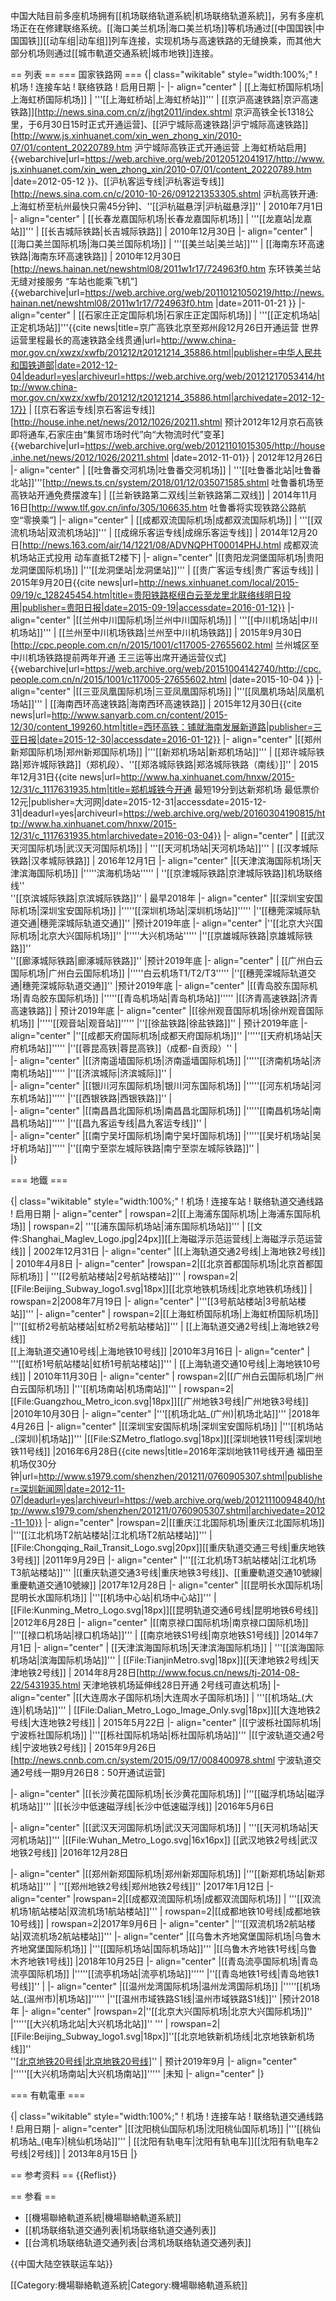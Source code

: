 中国大陆目前多座机场拥有[[机场联络轨道系統|机场联络轨道系統]]，另有多座机场正在在修建联络系统。[[海口美兰机场|海口美兰机场]]等机场通过[[中国国铁|中国国铁]][[动车组|动车组]]列车连接，实现机场与高速铁路的无缝换乘，而其他大部分机场则通过[[城市軌道交通系統|城市地铁]]连接。

== 列表 ==
=== 国家铁路网 ===
{| class="wikitable"  style="width:100%;"
! 机场
! 连接车站
! 联络铁路
! 启用日期
|-
|- align="center"
| [[上海虹桥国际机场|上海虹桥国际机场]]
| '''[[上海虹桥站|上海虹桥站]]'''
|  [[京沪高速铁路|京沪高速铁路]]<ref>[http://news.sina.com.cn/z/jhgt2011/index.shtml 京沪高铁全长1318公里，于6月30日15时正式开通运营]</ref>、[[沪宁城际高速铁路|沪宁城际高速铁路]]<ref name=huning>[http://www.js.xinhuanet.com/xin_wen_zhong_xin/2010-07/01/content_20220789.htm 沪宁城际高铁正式开通运营 上海虹桥站启用] {{webarchive|url=https://web.archive.org/web/20120512041917/http://www.js.xinhuanet.com/xin_wen_zhong_xin/2010-07/01/content_20220789.htm |date=2012-05-12 }}</ref>、[[沪杭客运专线|沪杭客运专线]]<ref>[http://news.sina.com.cn/c/2010-10-26/091221353305.shtml 沪杭高铁开通:上海虹桥至杭州最快只需45分钟]</ref>、''[[沪杭磁悬浮|沪杭磁悬浮]]''
|  2010年7月1日<ref name=huning/>
|- align="center"
| [[长春龙嘉国际机场|长春龙嘉国际机场]]
| '''[[龙嘉站|龙嘉站]]'''
|  [[长吉城际铁路|长吉城际铁路]]
|  2010年12月30日
|- align="center"
| [[海口美兰国际机场|海口美兰国际机场]]
| '''[[美兰站|美兰站]]'''
|  [[海南东环高速铁路|海南东环高速铁路]]
|  2010年12月30日<ref>[http://news.hainan.net/newshtml08/2011w1r17/724963f0.htm 东环铁美兰站无缝对接服务 “车站也能乘飞机”] {{webarchive|url=https://web.archive.org/web/20110121050219/http://news.hainan.net/newshtml08/2011w1r17/724963f0.htm |date=2011-01-21 }}</ref>
|- align="center"
| [[石家庄正定国际机场|石家庄正定国际机场]]
| '''[[正定机场站|正定机场站]]'''<ref>{{cite news|title=京广高铁北京至郑州段12月26日开通运营 世界运营里程最长的高速铁路全线贯通|url=http://www.china-mor.gov.cn/xwzx/xwfb/201212/t20121214_35886.html|publisher=中华人民共和国铁道部|date=2012-12-04|deadurl=yes|archiveurl=https://web.archive.org/web/20121217053414/http://www.china-mor.gov.cn/xwzx/xwfb/201212/t20121214_35886.html|archivedate=2012-12-17}}</ref>
|  [[京石客运专线|京石客运专线]]<ref>[http://house.inhe.net/news/2012/1026/20211.shtml 预计2012年12月京石高铁即将通车,石家庄由“集贸市场时代”向“大物流时代”变革] {{webarchive|url=https://web.archive.org/web/20121101015305/http://house.inhe.net/news/2012/1026/20211.shtml |date=2012-11-01}}</ref>
|  2012年12月26日
|- align="center"
| [[吐鲁番交河机场|吐鲁番交河机场]]
| '''[[吐鲁番北站|吐鲁番北站]]'''<ref>[http://news.ts.cn/system/2018/01/12/035071585.shtml 吐鲁番机场至高铁站开通免费摆渡车]</ref>
| [[兰新铁路第二双线|兰新铁路第二双线]]
|  2014年11月16日<ref>[http://www.tlf.gov.cn/info/305/106635.htm 吐鲁番将实现铁路公路航空“零换乘”]</ref>
|- align="center"
| [[成都双流国际机场|成都双流国际机场]]
| '''[[双流机场站|双流机场站]]'''
| [[成绵乐客运专线|成绵乐客运专线]]
|  2014年12月20日<ref>[http://news.163.com/air/14/1221/08/ADVNQPHT00014PHJ.html 成都双流机场站正式投用 动车直抵T2楼下]</ref>
|- align="center"
|[[贵阳龙洞堡国际机场|贵阳龙洞堡国际机场]]
|'''[[龙洞堡站|龙洞堡站]]'''
|  [[贵广客运专线|贵广客运专线]]
| 2015年9月20日<ref>{{cite news|url=http://news.xinhuanet.com/local/2015-09/19/c_128245454.htm|title=贵阳铁路枢纽白云至龙里北联络线明日投用|publisher=贵阳日报|date=2015-09-19|accessdate=2016-01-12}}</ref>
|- align="center"
|[[兰州中川国际机场|兰州中川国际机场]]
| '''[[中川机场站|中川机场站]]'''
|  [[兰州至中川机场铁路|兰州至中川机场铁路]]
| 2015年9月30日<ref>[http://cpc.people.com.cn/n/2015/1001/c117005-27655602.html 兰州城区至中川机场铁路提前两年开通 王三运等出席开通运营仪式] {{webarchive|url=https://web.archive.org/web/20151004142740/http://cpc.people.com.cn/n/2015/1001/c117005-27655602.html |date=2015-10-04 }}</ref>
|- align="center"
|[[三亚凤凰国际机场|三亚凤凰国际机场]]
|'''[[凤凰机场站|凤凰机场站]]'''
|  [[海南西环高速铁路|海南西环高速铁路]]
| 2015年12月30日<ref>{{cite news|url=http://www.sanyarb.com.cn/content/2015-12/30/content_199260.htm|title=西环高铁：铺就海南发展新道路|publisher=三亚日报|date=2015-12-30|accessdate=2016-01-12}}</ref>
|- align="center"
|[[郑州新郑国际机场|郑州新郑国际机场]]
|'''[[新郑机场站|新郑机场站]]'''
|  [[郑许城际铁路|郑许城际铁路]]（郑机段）、''[[郑洛城际铁路|郑洛城际铁路（南线）]]''
| 2015年12月31日<ref>{{cite news|url=http://www.ha.xinhuanet.com/hnxw/2015-12/31/c_1117631935.htm|title=郑机城铁今开通 最短19分到达新郑机场 最低票价12元|publisher=大河网|date=2015-12-31|accessdate=2015-12-31|deadurl=yes|archiveurl=https://web.archive.org/web/20160304190815/http://www.ha.xinhuanet.com/hnxw/2015-12/31/c_1117631935.htm|archivedate=2016-03-04}}</ref>
|- align="center"
| [[武汉天河国际机场|武汉天河国际机场]]
| '''[[天河机场站|天河机场站]]'''
|  [[汉孝城际铁路|汉孝城际铁路]]
| 2016年12月1日
|- align="center"
|[[天津滨海国际机场|天津滨海国际机场]]
|'''''滨海机场站'''''
|  ''[[京津城际铁路|京津城际铁路]]机场联络线''<br />''[[京滨城际铁路|京滨城际铁路]]''
| 最早2018年
|- align="center"
|[[深圳宝安国际机场|深圳宝安国际机场]]
|'''''[[深圳机场站|深圳机场站]]'''''
|''[[穗莞深城际轨道交通|穗莞深城际轨道交通]]''
|预计2019年底
|- align="center"
|''[[北京大兴国际机场|北京大兴国际机场]]''
|'''''大兴机场站'''''
|''[[京雄城际铁路|京雄城际铁路]]''<br />''[[廊涿城际铁路|廊涿城际铁路]]''
|预计2019年底
|- align="center"
| [[广州白云国际机场|广州白云国际机场]]
|'''''白云机场T1/T2/T3'''''
|''[[穗莞深城际轨道交通|穗莞深城际轨道交通]]''
|预计2019年底
|- align="center"
|[[青岛胶东国际机场|青岛胶东国际机场]]
|'''''[[青岛机场站|青岛机场站]]'''''
|[[济青高速铁路|济青高速铁路]]
|  预计2019年底
|- align="center"
|[[徐州观音国际机场|徐州观音国际机场]]
|'''''[[观音站|观音站]]'''''
|''[[徐盐铁路|徐盐铁路]]''
|  预计2019年底
|- align="center"
|''[[成都天府国际机场|成都天府国际机场]]''
|'''''[[天府机场站|天府机场站]]'''''
|''[[蓉昆高铁|蓉昆高铁]]（成都-自贡段）''
|  
|- align="center"
|[[济南遥墙国际机场|济南遥墙国际机场]]
|'''''[[济南机场站|济南机场站]]'''''
|''[[济滨城际|济滨城际]]''
|  
|- align="center"
|[[银川河东国际机场|银川河东国际机场]]
|'''''[[河东机场站|河东机场站]]'''''
|''[[西银铁路|西银铁路]]''
|  
|- align="center"
|[[南昌昌北国际机场|南昌昌北国际机场]]
|'''''[[南昌机场站|南昌机场站]]'''''
|''[[昌九客运专线|昌九客运专线]]''
|  
|- align="center"
|[[南宁吴圩国际机场|南宁吴圩国际机场]]
|'''''[[吴圩机场站|吴圩机场站]]'''''
|''[[南宁至崇左城际铁路|南宁至崇左城际铁路]]''
|  
|}

=== 地鐵 ===

{| class="wikitable"  style="width:100%;"
! 机场
! 连接车站
! 联络轨道交通线路
! 启用日期
|- align="center"
| rowspan=2|[[上海浦东国际机场|上海浦东国际机场]]
|  rowspan=2| '''[[浦东国际机场站|浦东国际机场站]]'''
|  [[文件:Shanghai_Maglev_Logo.jpg|24px]][[上海磁浮示范运营线|上海磁浮示范运营线]]
|  2002年12月31日
|- align="center"
|<!-- 注释出：[[File:Shanghai_Metro_logo.svg|18px]] -->[[上海轨道交通2号线|上海地铁2号线]]
| 2010年4月8日
|- align="center"
|rowspan=2|[[北京首都国际机场|北京首都国际机场]]
| '''[[2号航站楼站|2号航站楼站]]'''
|  rowspan=2|[[File:Beijing_Subway_logo1.svg|18px]][[北京地铁机场线|北京地铁机场线]]
|  rowspan=2|2008年7月19日
|- align="center"
|'''[[3号航站楼站|3号航站楼站]]'''
|- align="center"
| rowspan=2|[[上海虹桥国际机场|上海虹桥国际机场]]
|'''[[虹桥2号航站楼站|虹桥2号航站楼站]]'''
| <!-- 注释出：[[File:Shanghai_Metro_logo.svg|18px]] -->[[上海轨道交通2号线|上海地铁2号线]]<br /><!-- 注释出：[[File:Shanghai_Metro_logo.svg|18px]] -->[[上海轨道交通10号线|上海地铁10号线]]
|2010年3月16日
|- align="center"
|  '''[[虹桥1号航站楼站|虹桥1号航站楼站]]'''
| <!-- 注释出：[[File:Shanghai_Metro_logo.svg|18px]] -->[[上海轨道交通10号线|上海地铁10号线]]
|  2010年11月30日
|- align="center"
| rowspan=2|[[广州白云国际机场|广州白云国际机场]]
|'''[[机场南站|机场南站]]'''
|  rowspan=2|[[File:Guangzhou_Metro_icon.svg|18px]][[广州地铁3号线|广州地铁3号线]]
|2010年10月30日
|- align="center"
|'''[[机场北站_(广州)|机场北站]]'''
|2018年4月26日
|- align="center"
|[[深圳宝安国际机场|深圳宝安国际机场]]
|'''[[机场站_(深圳)|机场站]]'''
|[[File:SZMetro_flatlogo.svg|18px]][[深圳地铁11号线|深圳地铁11号线]]
|2016年6月28日<ref>{{cite news|title=2016年深圳地铁11号线开通 福田至机场仅30分钟|url=http://www.s1979.com/shenzhen/201211/0760905307.shtml|publisher=深圳新闻网|date=2012-11-07|deadurl=yes|archiveurl=https://web.archive.org/web/20121110094840/http://www.s1979.com/shenzhen/201211/0760905307.shtml|archivedate=2012-11-10}}</ref>
|- align="center"
|rowspan=2|[[重庆江北国际机场|重庆江北国际机场]]
|'''[[江北机场T2航站楼站|江北机场T2航站楼站]]'''
|[[File:Chongqing_Rail_Transit_Logo.svg|20px]][[重庆轨道交通三号线|重庆地铁3号线]]
|2011年9月29日
|- align="center"
|'''[[江北机场T3航站楼站|江北机场T3航站楼站]]'''
|[[重庆轨道交通3号线|重庆地铁3号线]]、[[重慶軌道交通10號線|重慶軌道交通10號線]]
|2017年12月28日
|- align="center"
|[[昆明长水国际机场|昆明长水国际机场]]
|'''[[机场中心站|机场中心站]]'''
|[[File:Kunming_Metro_Logo.svg|18px]][[昆明轨道交通6号线|昆明地铁6号线]]
|2012年6月28日
|- align="center"
|[[南京禄口国际机场|南京禄口国际机场]]
|'''[[禄口机场站|禄口机场站]]'''
|<!-- 注释出：[[File:Nanjing_metro_logo.svg|18px]] --> [[南京地铁S1号线|南京地铁S1号线]]
|2014年7月1日
|- align="center"
| [[天津滨海国际机场|天津滨海国际机场]]
| '''[[滨海国际机场站|滨海国际机场站]]'''
|  [[File:TianjinMetro.svg|18px]][[天津地铁2号线|天津地铁2号线]]
|  2014年8月28日<ref>[http://www.focus.cn/news/tj-2014-08-22/5431935.html 天津地铁机场延伸线28日开通 2号线可直达机场]</ref>
|- align="center"
|[[大连周水子国际机场|大连周水子国际机场]]
| '''[[机场站_(大连)|机场站]]'''
|  [[File:Dalian_Metro_Logo_Image_Only.svg|18px]][[大连地铁2号线|大连地铁2号线]]
|  2015年5月22日
|- align="center"
|[[宁波栎社国际机场|宁波栎社国际机场]]
|'''[[栎社国际机场站|栎社国际机场站]]'''
|[[宁波轨道交通2号线|宁波地铁2号线]]
| 2015年9月26日<ref>[http://news.cnnb.com.cn/system/2015/09/17/008400978.shtml 宁波轨道交通2号线一期9月26日8：50开通试运营]</ref>

|- align="center"
|[[长沙黄花国际机场|长沙黄花国际机场]]
|'''[[磁浮机场站|磁浮机场站]]'''
|[[长沙中低速磁浮线|长沙中低速磁浮线]]
|2016年5月6日

|- align="center"
|[[武汉天河国际机场|武汉天河国际机场]]
| '''[[天河机场站|天河机场站]]'''
|[[File:Wuhan_Metro_Logo.svg|16x16px]] [[武汉地铁2号线|武汉地铁2号线]]
|2016年12月28日

|- align="center"
|[[郑州新郑国际机场|郑州新郑国际机场]]
|'''[[新郑机场站|新郑机场站]]'''
|  <!-- 注释出：[[File:Zhengzhou_Metro_Logo_(no_text).png|18px]] -->''[[郑州地铁2号线|郑州地铁2号线]]''
|2017年1月12日
|- align="center"
|rowspan=2|[[成都双流国际机场|成都双流国际机场]]
| '''[[双流机场1航站楼站|双流机场1航站楼站]]'''
|  rowspan=2|<!-- 注释出：[[File:Chengdu_Metro_Logo_(no_text).png|18px]] -->[[成都地铁10号线|成都地铁10号线]]
|  rowspan=2|2017年9月6日
|- align="center"
|'''[[双流机场2航站楼站|双流机场2航站楼站]]'''
|- align="center"
|[[乌鲁木齐地窝堡国际机场|乌鲁木齐地窝堡国际机场]]
|'''[[国际机场站|国际机场站]]'''
|[[乌鲁木齐地铁1号线|乌鲁木齐地铁1号线]]
|2018年10月25日
|- align="center"
|[[青岛流亭国际机场|青岛流亭国际机场]]
|'''''[[流亭机场站|流亭机场站]]'''''
|''[[青岛地铁1号线|青岛地铁1号线]]''
|
|- align="center"
|[[温州龙湾国际机场|温州龙湾国际机场]]
|'''''[[机场站_(温州市)|机场站]]'''''
|''[[温州市域铁路S1线|温州市域铁路S1线]]''
|预计2018年
|- align="center"
|rowspan=2|''[[北京大兴国际机场|北京大兴国际机场]]''
|'''''[[大兴机场北站|大兴机场北站]]'' '''
|  rowspan=2|[[File:Beijing_Subway_logo1.svg|18px]]''[[北京地铁新机场线|北京地铁新机场线]]''<br />''[[北京地铁20号线|北京地铁20号线]](规划中)''
| 预计2019年9月
|- align="center"
|'''''[[大兴机场南站|大兴机场南站]]'''''
|未知
|- align="center"
|}

===  有軌電車 ===

{| class="wikitable"  style="width:100%;"
! 机场
! 连接车站
! 联络轨道交通线路
! 启用日期
|- align="center"
|[[沈阳桃仙国际机场|沈阳桃仙国际机场]]
|'''[[桃仙机场站_(电车)|桃仙机场站]]'''
|  [[沈阳有轨电车|沈阳有轨电车]][[沈阳有轨电车2号线|2号线]]
|  2013年8月15日
|}

== 参考资料 ==
{{Reflist}}

== 参看 ==
* [[機場聯絡軌道系統|機場聯絡軌道系統]]
* [[机场联络轨道交通列表|机场联络轨道交通列表]]
* [[台湾机场联络轨道交通列表|台湾机场联络轨道交通列表]]

{{中国大陆空铁联运车站}}

[[Category:機場聯絡軌道系統|Category:機場聯絡軌道系統]]